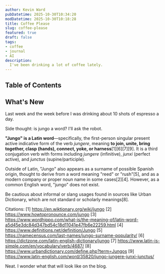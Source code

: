 ```yaml
---
author: Kevin Ward
pubDatetime: 2025-10-30T10:34:20 
modDatetime: 2025-10-30T10:18:28
title: Coffee Please
slug: coffee-please
featured: true
draft: false
tags:
- coffee
- journal
- AI
description:
  I've been drinking a lot of coffee lately.
---
```


## Table of Contents

## What's New

Last week and the week before I was drinking about 10 shots of espresso a day.

Side thought: is jungo a word? I'll ask the robot.

**"Jungo" is a Latin word**—specifically, the first-person singular present active indicative form of the verb *jungere*, meaning **to join, unite, bring together, clasp (hands), connect, yoke, or harness**[1][6][7][9]. It is a third conjugation verb with forms including *jungere* (infinitive), *junxi* (perfect active), and *junctus* (supine/participle).

Outside of Latin, "Jungo" also appears as a surname of possible Spanish origin, thought to derive from a word meaning "reed" or "rush"[5], and as a modern company or proper noun name in some cases[2][4]. However, as a common English word, "jungo" does not exist.

Be cautious about informal or slang usages found in sources like Urban Dictionary, which are not standard or scholarly meanings[8].

Citations:
[1] https://en.wiktionary.org/wiki/jungo
[2] https://www.howtopronounce.com/jungo
[3] https://www.wordhippo.com/what-is/the-meaning-of/latin-word-a5d45e3dc84d347bd54c18d11041e47fb6e22259.html
[4] https://www.definitions.net/definition/Jungo
[5] https://namecensus.com/last-names/jungo-surname-popularity/
[6] https://dictzone.com/latin-english-dictionary/jungo
[7] https://www.latin-is-simple.com/en/vocabulary/verb/4687/
[8] https://www.urbandictionary.com/define.php?term=Jungos
[9] https://www.latin-english.com/word/35820/jungo-jungere-junxi-junctus/

Neat. I wonder what that will look like on the blog.
